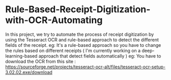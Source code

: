 # Rule-Based-Receipt-Digitization-with-OCR-Automating
In this project, we try to automate the process of receipt digitization by using the Tesseract OCR and rule-based approach to detect the different fields of the receipt.
eg: It's a rule-based approach so you have to change the rules based on different receipts ( I'm currently working on a deep-learning-based approach that  detect fields automatically )
eg: You have to download the OCR from this site :
https://sourceforge.net/projects/tesseract-ocr-alt/files/tesseract-ocr-setup-3.02.02.exe/download
